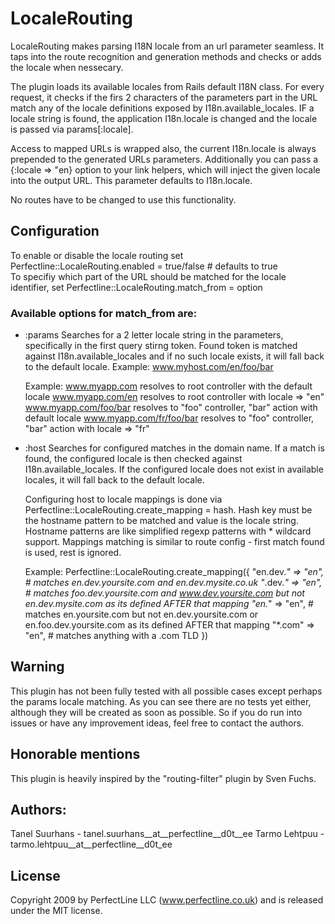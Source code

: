 # LocaleRouting

LocaleRouting makes parsing I18N locale from an url parameter seamless.
It taps into the route recognition and generation methods and checks or adds the locale when nessecary.

The plugin loads its available locales from Rails default I18N class.
For every request, it checks if the firs 2 characters of the parameters part in the URL match any of the locale definitions exposed by I18n.available_locales.
IF a locale string is found, the application I18n.locale is changed and the locale is passed via params[:locale].

Access to mapped URLs is wrapped also, the current I18n.locale is always prepended to the generated URLs parameters.
Additionally you can pass a {:locale => "en} option to your link helpers, which will inject the given locale into the output URL.
This parameter defaults to I18n.locale.

No routes have to be changed to use this functionality.

## Configuration

To enable or disable the locale routing set Perfectline::LocaleRouting.enabled = true/false # defaults to true      
To specifiy which part of the URL should be matched for the locale identifier, set Perfectline::LocaleRouting.match_from = option

### Available options for match_from are:
*   :params
    Searches for a 2 letter locale string in the parameters, specifically in the first query stirng token.
    Found token is matched against I18n.available_locales and if no such locale exists, it will fall back to the default locale.
    Example: www.myhost.com/en/foo/bar

    Example:
        www.myapp.com resolves to root controller with the default locale
        www.myapp.com/en resolves to root controller with locale => "en"
        www.myapp.com/foo/bar resolves to "foo" controller, "bar" action with default locale
        www.myapp.com/fr/foo/bar resolves to "foo" controller, "bar" action with locale => "fr"

*   :host
    Searches for configured matches in the domain name. If a match is found, the configured locale is then checked against I18n.available_locales.
    If the configured locale does not exist in available locales, it will fall back to the default locale.

    Configuring host to locale mappings is done via Perfectline::LocaleRouting.create_mapping = hash.
    Hash key must be the hostname pattern to be matched and value is the locale string.
    Hostname patterns are like simplified regexp patterns with * wildcard support.
    Mappings matching is similar to route config - first match found is used, rest is ignored.

    Example:
        Perfectline::LocaleRouting.create_mapping({
          "en.dev.*"  => "en", # matches en.dev.yoursite.com and en.dev.mysite.co.uk
          "*.dev.*"   => "en", # matches foo.dev.yoursite.com and www.dev.yoursite.com but not en.dev.mysite.com as its defined AFTER that mapping
          "en.*"      => "en", # matches en.yoursite.com but not en.dev.yoursite.com or en.foo.dev.yoursite.com as its defined AFTER that mapping
          "*.com"     => "en", # matches anything with a .com TLD
        })

## Warning
This plugin has not been fully tested with all possible cases except perhaps the params locale matching.
As you can see there are no tests yet either, although they will be created as soon as possible.
So if you do run into issues or have any improvement ideas, feel free to contact the authors.

## Honorable mentions
This plugin is heavily inspired by the "routing-filter" plugin by Sven Fuchs.

## Authors:
Tanel Suurhans - tanel.suurhans__at__perfectline__d0t__ee
Tarmo Lehtpuu - tarmo.lehtpuu__at__perfectline__d0t_ee

## License
Copyright 2009 by PerfectLine LLC (www.perfectline.co.uk) and is released under the MIT license.